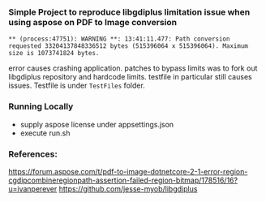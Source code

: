 ### Simple Project to reproduce libgdiplus limitation issue when using aspose on PDF to Image conversion
`** (process:47751): WARNING **: 13:41:11.477: Path conversion requested 33204137848336512 bytes (515396064 x 515396064). Maximum size is 1073741824 bytes.`

error causes crashing application. patches to bypass limits was to fork out libgdiplus repository and hardcode limits. testfile in particular still causes issues.
Testfile is under `TestFiles` folder.

### Running Locally
- supply aspose license under appsettings.json
- execute run.sh

### References:
https://forum.aspose.com/t/pdf-to-image-dotnetcore-2-1-error-region-cgdipcombineregionpath-assertion-failed-region-bitmap/178516/16?u=ivanperever
https://github.com/jesse-myob/libgdiplus